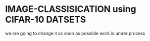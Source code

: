 # IMAGE-CLASSISICATION using CIFAR-10 DATSETS


we are going to change it as soon as possible
work is under process
